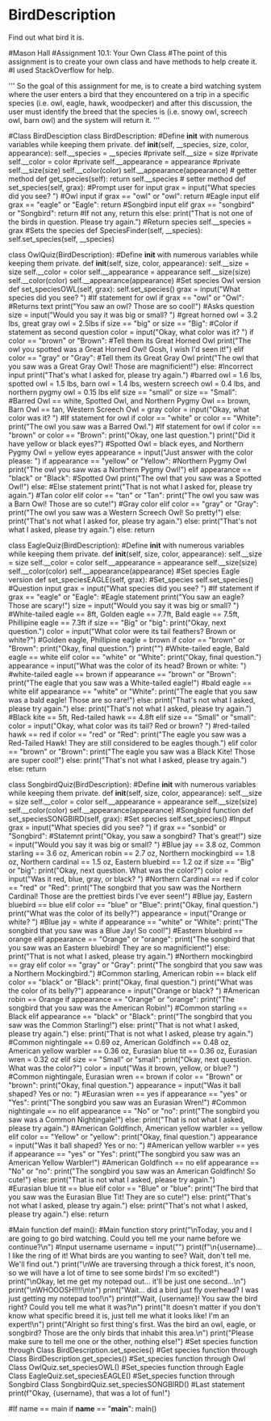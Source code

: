 # BirdDescription
Find out what bird it is.

#Mason Hall
#Assignment 10.1: Your Own Class
#The point of this assignment is to create your own class and have methods to help create it.
#I used StackOverflow for help.

'''
So the goal of this assignment for me,
is to create a bird watching system where 
the user enters a bird that they encountered on a trip
in a specific species (i.e. owl, eagle, hawk, woodpecker)
and after this discussion, the user must identify the breed 
that the species is (i.e. snowy owl, screech owl, barn owl)
and the system will return it. 
'''

#Class BirdDesciption
class BirdDescription:
    #Define __init__ with numerous variables while keeping them private.
    def __init__(self, __species, size,  color, appearance):
        self.__species = __species #private
        self.__size = size #private
        self.__color = color #private
        self.__appearance = appearance #private
        self.__size(size)
        self.__color(color)
        self.__appearance(appearance)
    # getter method
    def get_species(self):
        return self.__species
    # setter method
    def set_species(self, grax):
        #Prompt user for input
        grax = input("What species did you see? ")
        #Owl input
        if grax == "owl" or "owl":
            return
        #Eagle input
        elif grax == "eagle" or "Eagle":
            return
        #Songbird input
        elif grax == "songbird" or "Songbird":
            return
        #If not any, return this
        else:
            print("That is not one of the birds in question. Please try again.")
        #Return species
        self.__species = grax
    #Sets the species
    def SpeciesFinder(self, __species):
        self.set_species(self, __species)


class OwlQuiz(BirdDescription):
    #Define __init__ with numerous variables while keeping them private.
    def __init__(self, size, color, appearance):
        self.__size = size
        self.__color = color
        self.__appearance = appearance
        self.__size(size)
        self.__color(color)
        self.__appearance(appearance)
    #Set species Owl version
    def set_speciesOWL(self, grax):
        self.set_species()
        grax = input("What species did you see? ")
        #If statement for owl
        if grax == "owl" or "Owl":
            #Returns text
            print("You saw an owl? Those are so cool!")
            #Asks question
            size = input("Would you say it was big or small? ")
            #great horned owl = 3.2 lbs, great gray owl = 2.5lbs
            if size == "big" or size == "Big":
                #Color if statement as second question
                color = input("Okay, what color was it? ")
                if color == "brown" or "Brown":
                    #Tell them its Great Horned Owl
                    print("The owl you spotted was a Great Horned Owl! Gosh, I wish I'd seen it!")
                elif color == "gray" or "Gray":
                    #Tell them its Great Gray Owl
                    print("The owl that you saw was a Great Gray Owl! Those are magnificient!")
                else:
                    #Incorrect input
                    print("That's what I asked for, please try again.")
            #barred owl = 1.6 lbs, spotted owl = 1.5 lbs,  barn owl = 1.4 lbs, western screech owl = 0.4 lbs, and northern pygmy owl = 0.15 lbs
            elif size == "small" or size == "Small":
                #Barred Owl == white, Spotted Owl, and Northern Pygmy Owl == brown, Barn Owl == tan, Western Screech Owl = gray 
                color = input("Okay, what color was it? ")
                #If statement for owl
                if color == "white" or color == "White":
                    print("The owl you saw was a Barred Owl.")
                #If statement for owl
                if color == "brown" or color == "Brown":
                    print("Okay, one last question.")
                    print("Did it have yellow or black eyes?")
                    #Spotted Owl = black eyes, and Northern Pygmy Owl = yellow eyes
                    appearance = input("Just answer with the color please: ")
                    if appearance == "yellow" or "Yellow":
                        #Northern Pygmy Owl
                        print("The owl you saw was a Northern Pygmy Owl!")
                    elif appearance == "black" or "Black":
                        #Spotted Owl
                        print("The owl that you saw was a Spotted Owl!")
                    else:
                        #Else statement
                        print("That is not what I asked for, please try again.")
                #Tan color
                elif color == "tan" or "Tan":
                    print("The owl you saw was a Barn Owl! Those are so cute!")
                #Gray color
                elif color == "gray" or "Gray":
                    print("The owl you saw was a Western Screech Owl! So pretty!")
                else:
                    print("That's not what I asked for, please try again.")
            else:
                print("That's not what I asked, please try again.")
        else:
            return
    
class EagleQuiz(BirdDescription):
    #Define __init__ with numerous variables while keeping them private.
    def __init__(self, size, color, appearance):
        self.__size = size
        self.__color = color
        self.__appearance = appearance
        self.__size(size)
        self.__color(color)
        self.__appearance(appearance)
    #Set species Eagle version
    def set_speciesEAGLE(self, grax):
        #Set_species
        self.set_species()
        #Question input
        grax = input("What species did you see? ")
        #If statement
        if grax == "eagle" or "Eagle":
            #Eagle statement
            print("You saw an eagle? Those are scary!")
            size = input("Would you say it was big or small? ")
            #White-tailed eagle == 8ft, Golden eagle == 7.7ft, Bald eagle == 7.5ft, Phillipine eagle == 7.3ft
            if size == "Big" or "big":
                print("Okay, next question.")
                color = input("What color were its tail feathers? Brown or white?")
                #Golden eagle, Phillipine eagle = brown
                if color == "brown" or "Brown":
                    print("Okay, final question.")
                    print("")
                #White-tailed eagle, Bald eagle == white
                elif color == "white" or "White":
                    print("Okay, final question.")
                    appearance = input("What was the color of its head? Brown or white: ")
                    #white-tailed eagle == brown
                    if appearance == "brown" or "Brown":
                        print("The eagle that you saw was a White-tailed eagle!")
                    #bald eagle == white
                    elif appearance == "white" or "White":
                        print("The eagle that you saw was a bald eagle! Those are so rare!")
                    else:
                        print("That's not what I asked, please try again.")
                else:
                    print("That's not what I asked, please try again.")
            #Black kite == 5ft, Red-tailed hawk == 4.8ft
            elif size == "Small" or "small":
                color = input("Okay, what color was its tail? Red or brown? ")
                #red-tailed hawk == red
                if color == "red" or "Red":
                    print("The eagle you saw was a Red-Tailed Hawk! They are still considered to be eagles though.")
                elif color == "brown" or "Brown":
                    print("The eagle you saw was a Black Kite! Those are super cool!")
            else:
                print("That's not what I asked, please try again.")
        else:
            return

class SongbirdQuiz(BirdDescription):
    #Define __init__ with numerous variables while keeping them private.
    def __init__(self, size, color, appearance):
            self.__size = size
            self.__color = color
            self.__appearance = appearance
            self.__size(size)
            self.__color(color)
            self.__appearance(appearance)
    #Songbird function
    def set_speciesSONGBIRD(self, grax):
        #Set species
        self.set_species()
        #Input
        grax = input("What species did you see? ")
        if grax == "sonbid" or "Songbird":
            #Statemnt
            print("Okay, you saw a songbird? That's great!")
            size = input("Would you say it was big or small? ")
            #Blue jay == 3.8 oz, Common starling == 3.6 oz, American robin == 2.7 oz, Northern mockingbird == 1.8 oz, Northern cardinal == 1.5 oz, Eastern bluebird == 1.2 oz 
            if size == "Big" or "big":
                print("Okay, next question. What was the color?")
                color = input("Was it red, blue, gray, or black? ")
                #Northern Cardinal == red
                if color == "red" or "Red":
                    print("The songbird that you saw was the Northern Cardinal! Those are the prettiest birds I've ever seen!")
                #Blue jay, Eastern bluebird == blue
                elif color == "blue" or "Blue":
                    print("Okay, final question.")
                    print("What was the color of its belly?")
                    appearance = input("Orange or white? ")
                    #Blue jay = white
                    if appearance == "white" or "White":
                        print("The songbird that you saw was a Blue Jay! So cool!")
                    #Eastern bluebird == orange
                    elif appearance == "Orange" or "orange":
                        print("The songbird that you saw was an Eastern bluebird! They are so magnificient!")
                    else:
                        print("That is not what I asked, please try again.")
                #Northern mockingbird == gray
                elif color == "gray" or "Gray":
                    print("The songbird that you saw was a Northern Mockingbird.")
                #Common starling, American robin == black
                elif color == "black" or "Black":
                    print("Okay, final question.")
                    print("What was the color of its belly?")
                    appearance = input("Orange or black? ")
                    #American robin == Orange
                    if appearance == "Orange" or "orange":
                        print("The songbird that you saw was the American Robin!")
                    #Common starling == Black
                    elif appearance == "black" or "Black":
                        print("The songbird that you saw was the Common Starling!")
                    else:
                        print("That is not what I asked, please try again.")
                else:
                    print("That is not what I asked, please try again.")
            #Common nightingale == 0.69 oz, American Goldfinch == 0.48 oz, American yellow warbler == 0.36 oz, Eurasian blue tit == 0.36 oz, Eurasian wren = 0.32 oz
            elif size == "Small" or "small":
                print("Okay, next question. What was the color?")
                color = input("Was it brown, yellow, or blue? ")
                #Common nightingale, Eurasian wren == brown
                if color == "Brown" or "brown":
                    print("Okay, final question.")
                    appearance = input("Was it ball shaped? Yes or no: ")
                    #Eurasian wren == yes
                    if appearance == "yes" or "Yes":
                        print("The songbird you saw was an Eurasian Wren!")
                    #Common nightingale == no
                    elif appearance == "No" or "no":
                        print("The songbird you saw was a Common Nightingale!")
                    else:
                        print("That is not what I asked, please try again.")
                #American Goldfinch, American yellow warbler == yellow
                elif color == "Yellow" or "yellow":
                    print("Okay, final question.")
                    appearance = input("Was it ball shaped? Yes or no: ")
                    #American yellow warbler == yes
                    if appearance == "yes" or "Yes":
                        print("The songbird you saw was an American Yellow Warbler!")
                    #American Goldfinch == no
                    elif appearance == "No" or "no":
                        print("The songbird you saw was an American Goldfinch! So cute!")
                    else:
                        print("That is not what I asked, please try again.")           
                #Eurasian blue tit == blue
                elif color == "Blue" or "blue":
                    print("The bird that you saw was the Eurasian Blue Tit! They are so cute!")
                else:
                    print("That's not what I asked, please try again.")
            else:
                print("That's not what I asked, please try again.")
        else:
                return

#Main function
def main():
    #Main function story
    print("\nToday, you and I are going to go bird watching. Could you tell me your name before we continue?\n")
    #Input username
    username = input("")
    print(f"\n{username}... I like the ring of it! What birds are you wanting to see? Wait, don't tell me. We'll find out.")
    print("\nWe are traversing through a thick forest, it's noon, so we will have a lot of time to see some birds! I'm so excited!")
    print("\nOkay, let me get my notepad out... it'll be just one second...\n")
    print("\nWHOOOSH!!!!\n\n")
    print("Wait... did a bird just fly overhead? I was just getting my notepad too!\n")
    print(f"Wait, {username}! You saw the bird right? Could you tell me what it was?\n")
    print("It doesn't matter if you don't know what specific breed it is, just tell me what it looks like! I'm an expert!\n")
    print("Alright so first thing's first. Was the bird an owl, eagle, or songbird? Those are the only birds that inhabit this area.\n")
    print("Please make sure to tell me one or the other, nothing else!")
    #Set species function through Class
    BirdDescription.set_species()
    #Get species function through Class
    BirdDescription.get_species()
    #Set_species function through Owl Class
    OwlQuiz.set_speciesOWL()
    #Set_species function through Eagle Class
    EagleQuiz.set_speciesEAGLE()
    #Set_species function through Songbird Class
    SongbirdQuiz.set_speciesSONGBIRD()
    #Last statement
    print(f"Okay, {username}, that was a lot of fun!")

#If name == main
if __name__ == "__main__":
    main()
